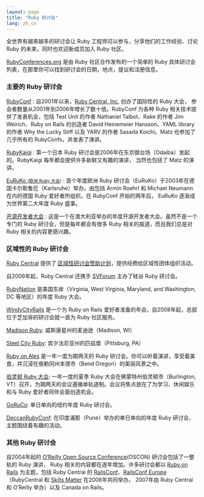 ```yaml
---
layout: page
title: "Ruby 研讨会"
lang: zh_cn
---
```


全世界有越來越多的研讨会让 Ruby 工程师可以参与，分享他们的工作经验、讨论 Ruby 的未来，同时也欢迎新成员加入 Ruby 社区。

[RubyConferences.org][rc] 是由 Ruby 社区合作发布的一个简单的 Ruby 具体研讨会列表，在那里你可以找到研讨会的日期，地点，提议和注册信息。

### 主要的 Ruby 研讨会

[RubyConf][1]
: 自2001年以来，[Ruby Central, Inc.][2] 创办了国际性的 Ruby 大会，
参会者数量从2001年到2006年增长了数十倍。RubyConf 为各种 Ruby 相关技术提供了发表机会，包括
Test Unit 的作者 Nathaniel Talbot、Rake 的作者 Jim Weirich、Ruby on Rails
的创造者 David Heinemeier Hansson、YAML library 的作者 Why the Lucky Stiff 以及 YARV
的作者 Sasada Koichi。Matz 也参加了几乎所有的 RubyConfs，并发表了演讲。

[RubyKaigi][3]
: 第一个日本 Ruby 研讨会是2006年在东京御台场（Odaiba）发起的。RubyKaigi 每年都会提供许多新鲜又有趣的演讲，
当然也包括了 Matz 的演讲。

[EuRuKo <small>(欧洲 Ruby 大会)</small>][4]
: 首个年度欧洲 Ruby 研讨会（EuRuKo）于2003年在德国卡尔斯鲁厄（Karlsruhe）举办，由包括
 Armin Roehrl 和 Michael Neumann 在内的德国 Ruby 爱好者所组织。在 RubyConf 开始的两年后，
 EuRuKo 逐渐成为世界第二大年度 Ruby 盛事。

[开源开发者大会][5]
: 这是一个在澳大利亚举办的年度开源开发者大会。虽然不是一个专门的 Ruby 研讨会，但是每年都会有很多
Ruby 相关的报道，而且我们总是对 Ruby 相关的内容更感兴趣。

### 区域性的 Ruby 研讨会

[Ruby Central][2] 提供了 [区域性研讨会赞助计划][6]，提供经费给区域性团体组织活动。

自2006年起，Ruby Central 还携手 [SVForum][7] 主办了硅谷 Ruby 研讨会。

[RubyNation][8] 是美国东岸（Virginia, West Virginia, Maryland, and
Washington, DC 等地区）的年度 Ruby 大会。

[WindyCityRails][9] 是一个为 Ruby on Rails 爱好者准备的年会。自2008年起，总部位于芝加哥的研讨会就一直为 Ruby 社区服务。

[Madison Ruby][15]: 威斯康星州的麦迪逊（Madison, WI）

[Steel City Ruby][16]: 宾夕法尼亚州的匹兹堡（Pittsburg, PA）

[Ruby on Ales][17] 是一年一度为期两天的 Ruby 研讨会。你可以听着演讲，享受着美食，并沉浸在俄勒冈州本德市（Bend Oregon）的美丽风景之中。

[伯灵顿 Ruby 大会][18]: 一年一度的夏季 Ruby 大会在佛蒙特州伯灵顿市（Burlington, VT）召开，为期两天的会议遵循单轨道制。会议将焦点放在了为学习、休闲娱乐和与 Ruby 爱好者同伴会面创造机会。

[GoRuCo][19]: 单日单向的纽约年度 Ruby 研讨会。

[DeccanRubyConf][20]: 在印度浦那（Pune）举办的单日单向的年度 Ruby 研讨会，主题围绕着有趣的活动。

### 其他 Ruby 研讨会

自2004年起的 [O’Reilly Open Source Conference][10](OSCON) 研讨会包括了一整轨的 Ruby 演讲，
Ruby 相关的内容都在逐年增加。许多研讨会都以 [Ruby on Rails][11] 为主题，包括 Ruby Central 的
[RailsConf][12]、[RailsConf Europe][13]（RubyCentral 和 [Skills Matter][14] 在2006年共同举办，
2007年由 Ruby Central 和 O’Reilly 举办）以及 Canada on Rails。



[rc]: http://rubyconferences.org/
[1]: http://rubyconf.org/
[2]: http://rubycentral.org
[3]: http://rubykaigi.org/
[4]: http://euruko.org
[5]: http://www.osdc.com.au/
[6]: http://rubycentral.org/community/grant
[7]: http://www.svforum.org
[8]: http://rubynation.org/
[9]: http://windycityrails.org
[10]: http://conferences.oreillynet.com/os2006/
[11]: http://www.rubyonrails.org
[12]: http://www.railsconf.org
[13]: http://europe.railsconf.org
[14]: http://www.skillsmatter.com
[15]: http://madisonruby.org/
[16]: http://steelcityruby.org/
[17]: http://ruby.onales.com/
[18]: http://burlingtonrubyconference.com
[19]: http://goruco.com/
[20]: http://www.deccanrubyconf.org/